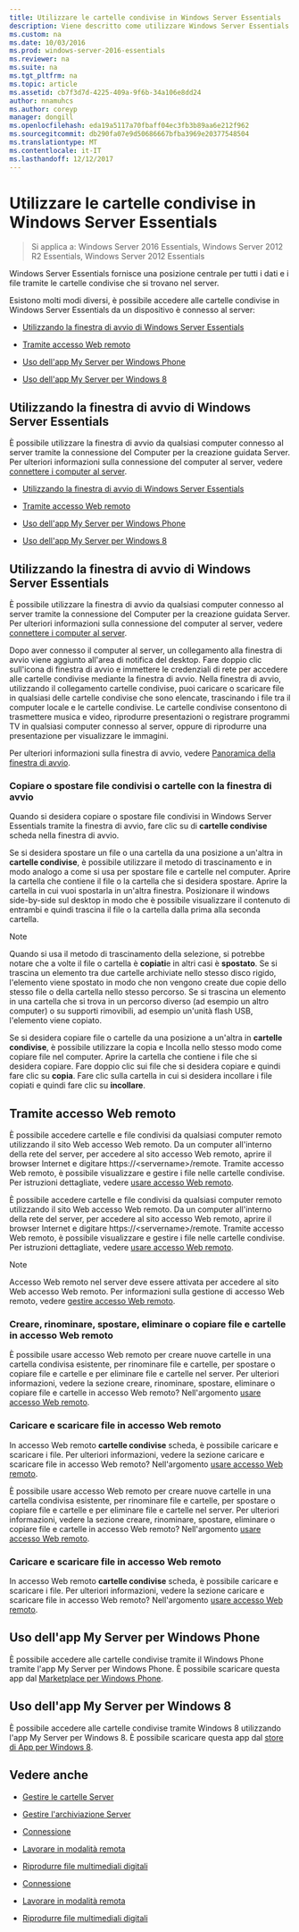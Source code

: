 ```yaml
---
title: Utilizzare le cartelle condivise in Windows Server Essentials
description: Viene descritto come utilizzare Windows Server Essentials
ms.custom: na
ms.date: 10/03/2016
ms.prod: windows-server-2016-essentials
ms.reviewer: na
ms.suite: na
ms.tgt_pltfrm: na
ms.topic: article
ms.assetid: cb7f3d7d-4225-409a-9f6b-34a106e8dd24
author: nnamuhcs
ms.author: coreyp
manager: dongill
ms.openlocfilehash: eda19a5117a70fbaff04ec3fb3b89aa6e212f962
ms.sourcegitcommit: db290fa07e9d50686667bfba3969e20377548504
ms.translationtype: MT
ms.contentlocale: it-IT
ms.lasthandoff: 12/12/2017
---
```

# <a name="use-shared-folders-in-windows-server-essentials"></a>Utilizzare le cartelle condivise in Windows Server Essentials

>Si applica a: Windows Server 2016 Essentials, Windows Server 2012 R2 Essentials, Windows Server 2012 Essentials
  
 Windows Server Essentials fornisce una posizione centrale per tutti i dati e i file tramite le cartelle condivise che si trovano nel server.  
  
 Esistono molti modi diversi, è possibile accedere alle cartelle condivise in Windows Server Essentials da un dispositivo è connesso al server:  
  

-   [Utilizzando la finestra di avvio di Windows Server Essentials](Use-Shared-Folders-in-Windows-Server-Essentials.md#BKMK_UsingLaunchpad)  
  
-   [Tramite accesso Web remoto](Use-Shared-Folders-in-Windows-Server-Essentials.md#BKMK_UsingRWA)  
  
-   [Uso dell'app My Server per Windows Phone](Use-Shared-Folders-in-Windows-Server-Essentials.md#BKMK_Phone)  
  
-   [Uso dell'app My Server per Windows 8](Use-Shared-Folders-in-Windows-Server-Essentials.md#BKMK_App)  
  
##  <a name="BKMK_UsingLaunchpad"></a>Utilizzando la finestra di avvio di Windows Server Essentials  
 È possibile utilizzare la finestra di avvio da qualsiasi computer connesso al server tramite la connessione del Computer per la creazione guidata Server. Per ulteriori informazioni sulla connessione del computer al server, vedere [connettere i computer al server](Get-Connected-in-Windows-Server-Essentials.md#BKMK_9).  

-   [Utilizzando la finestra di avvio di Windows Server Essentials](../use/Use-Shared-Folders-in-Windows-Server-Essentials.md#BKMK_UsingLaunchpad)  
  
-   [Tramite accesso Web remoto](../use/Use-Shared-Folders-in-Windows-Server-Essentials.md#BKMK_UsingRWA)  
  
-   [Uso dell'app My Server per Windows Phone](../use/Use-Shared-Folders-in-Windows-Server-Essentials.md#BKMK_Phone)  
  
-   [Uso dell'app My Server per Windows 8](../use/Use-Shared-Folders-in-Windows-Server-Essentials.md#BKMK_App)  
  
##  <a name="BKMK_UsingLaunchpad"></a>Utilizzando la finestra di avvio di Windows Server Essentials  
 È possibile utilizzare la finestra di avvio da qualsiasi computer connesso al server tramite la connessione del Computer per la creazione guidata Server. Per ulteriori informazioni sulla connessione del computer al server, vedere [connettere i computer al server](../use/Get-Connected-in-Windows-Server-Essentials.md#BKMK_9).  

  
 Dopo aver connesso il computer al server, un collegamento alla finestra di avvio viene aggiunto all'area di notifica del desktop. Fare doppio clic sull'icona di finestra di avvio e immettere le credenziali di rete per accedere alle cartelle condivise mediante la finestra di avvio. Nella finestra di avvio, utilizzando il collegamento cartelle condivise, puoi caricare o scaricare file in qualsiasi delle cartelle condivise che sono elencate, trascinando i file tra il computer locale e le cartelle condivise. Le cartelle condivise consentono di trasmettere musica e video, riprodurre presentazioni o registrare programmi TV in qualsiasi computer connesso al server, oppure di riprodurre una presentazione per visualizzare le immagini.  
  
 Per ulteriori informazioni sulla finestra di avvio, vedere [Panoramica della finestra di avvio](../manage/Overview-of-the-Launchpad-in-Windows-Server-Essentials.md).  
  
###  <a name="BKMK_Launchpad"></a>Copiare o spostare file condivisi o cartelle con la finestra di avvio  
 Quando si desidera copiare o spostare file condivisi in Windows Server Essentials tramite la finestra di avvio, fare clic su di **cartelle condivise** scheda nella finestra di avvio.  
  
 Se si desidera spostare un file o una cartella da una posizione a un'altra in **cartelle condivise**, è possibile utilizzare il metodo di trascinamento e in modo analogo a come si usa per spostare file e cartelle nel computer. Aprire la cartella che contiene il file o la cartella che si desidera spostare. Aprire la cartella in cui vuoi spostarla in un'altra finestra. Posizionare il windows side-by-side sul desktop in modo che è possibile visualizzare il contenuto di entrambi e quindi trascina il file o la cartella dalla prima alla seconda cartella.  
  
> [!NOTE]
>  Quando si usa il metodo di trascinamento della selezione, si potrebbe notare che a volte il file o cartella è **copiati**e in altri casi è **spostato**. Se si trascina un elemento tra due cartelle archiviate nello stesso disco rigido, l'elemento viene spostato in modo che non vengono create due copie dello stesso file o della cartella nello stesso percorso. Se si trascina un elemento in una cartella che si trova in un percorso diverso (ad esempio un altro computer) o su supporti rimovibili, ad esempio un'unità flash USB, l'elemento viene copiato.  
  
 Se si desidera copiare file o cartelle da una posizione a un'altra in **cartelle condivise**, è possibile utilizzare la copia e Incolla nello stesso modo come copiare file nel computer. Aprire la cartella che contiene i file che si desidera copiare. Fare doppio clic sui file che si desidera copiare e quindi fare clic su **copia**. Fare clic sulla cartella in cui si desidera incollare i file copiati e quindi fare clic su **incollare**.  
  
##  <a name="BKMK_UsingRWA"></a>Tramite accesso Web remoto  

 È possibile accedere cartelle e file condivisi da qualsiasi computer remoto utilizzando il sito Web accesso Web remoto. Da un computer all'interno della rete del server, per accedere al sito accesso Web remoto, aprire il browser Internet e digitare https://<servername\>/remote. Tramite accesso Web remoto, è possibile visualizzare e gestire i file nelle cartelle condivise. Per istruzioni dettagliate, vedere [usare accesso Web remoto](Use-Remote-Web-Access-in-Windows-Server-Essentials.md).  

 È possibile accedere cartelle e file condivisi da qualsiasi computer remoto utilizzando il sito Web accesso Web remoto. Da un computer all'interno della rete del server, per accedere al sito accesso Web remoto, aprire il browser Internet e digitare https://<servername\>/remote. Tramite accesso Web remoto, è possibile visualizzare e gestire i file nelle cartelle condivise. Per istruzioni dettagliate, vedere [usare accesso Web remoto](../use/Use-Remote-Web-Access-in-Windows-Server-Essentials.md).  

  
> [!NOTE]
>  Accesso Web remoto nel server deve essere attivata per accedere al sito Web accesso Web remoto. Per informazioni sulla gestione di accesso Web remoto, vedere [gestire accesso Web remoto](../manage/Manage-Remote-Web-Access-in-Windows-Server-Essentials.md).  
  
###  <a name="BKMK_2"></a>Creare, rinominare, spostare, eliminare o copiare file e cartelle in accesso Web remoto  

 È possibile usare accesso Web remoto per creare nuove cartelle in una cartella condivisa esistente, per rinominare file e cartelle, per spostare o copiare file e cartelle e per eliminare file e cartelle nel server. Per ulteriori informazioni, vedere la sezione creare, rinominare, spostare, eliminare o copiare file e cartelle in accesso Web remoto? Nell'argomento [usare accesso Web remoto](Use-Remote-Web-Access-in-Windows-Server-Essentials.md).  
  
###  <a name="BKMK_3"></a>Caricare e scaricare file in accesso Web remoto  
 In accesso Web remoto **cartelle condivise** scheda, è possibile caricare e scaricare i file. Per ulteriori informazioni, vedere la sezione caricare e scaricare file in accesso Web remoto? Nell'argomento [usare accesso Web remoto](Use-Remote-Web-Access-in-Windows-Server-Essentials.md).  

 È possibile usare accesso Web remoto per creare nuove cartelle in una cartella condivisa esistente, per rinominare file e cartelle, per spostare o copiare file e cartelle e per eliminare file e cartelle nel server. Per ulteriori informazioni, vedere la sezione creare, rinominare, spostare, eliminare o copiare file e cartelle in accesso Web remoto? Nell'argomento [usare accesso Web remoto](../use/Use-Remote-Web-Access-in-Windows-Server-Essentials.md).  
  
###  <a name="BKMK_3"></a>Caricare e scaricare file in accesso Web remoto  
 In accesso Web remoto **cartelle condivise** scheda, è possibile caricare e scaricare i file. Per ulteriori informazioni, vedere la sezione caricare e scaricare file in accesso Web remoto? Nell'argomento [usare accesso Web remoto](../use/Use-Remote-Web-Access-in-Windows-Server-Essentials.md).  

  
##  <a name="BKMK_Phone"></a>Uso dell'app My Server per Windows Phone  
 È possibile accedere alle cartelle condivise tramite il Windows Phone tramite l'app My Server per Windows Phone. È possibile scaricare questa app dal [Marketplace per Windows Phone](http://www.windowsphone.com/apps/6c2f98d5-6fcf-4e1d-b8b1-cde62ea1a94a).  
  
##  <a name="BKMK_App"></a>Uso dell'app My Server per Windows 8  
 È possibile accedere alle cartelle condivise tramite Windows 8 utilizzando l'app My Server per Windows 8. È possibile scaricare questa app dal [store di App per Windows 8](https://windows.microsoft.com/windows-8/apps).  
  
## <a name="see-also"></a>Vedere anche  
  
-   [Gestire le cartelle Server](../manage/Manage-Server-Folders-in-Windows-Server-Essentials.md)  
  
-   [Gestire l'archiviazione Server](../manage/Manage-Server-Storage-in-Windows-Server-Essentials.md)  
  

-   [Connessione](Get-Connected-in-Windows-Server-Essentials.md)  
  
-   [Lavorare in modalità remota](Work-Remotely-in-Windows-Server-Essentials.md)  
  
-   [Riprodurre file multimediali digitali](Play-Digital-Media-in-Windows-Server-Essentials.md)

-   [Connessione](../use/Get-Connected-in-Windows-Server-Essentials.md)  
  
-   [Lavorare in modalità remota](../use/Work-Remotely-in-Windows-Server-Essentials.md)  
  
-   [Riprodurre file multimediali digitali](../use/Play-Digital-Media-in-Windows-Server-Essentials.md)

